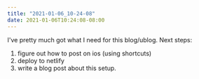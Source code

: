 ```yaml
---
title: "2021-01-06_10-24-08"
date: 2021-01-06T10:24:08-08:00
---
```


I've pretty much got what I need for this blog/ublog. Next steps:
1. figure out how to post on ios (using shortcuts)
2. deploy to netlify
3. write a blog post about this setup.

